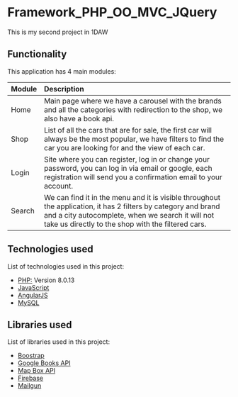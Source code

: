 <h1 dir="auto">Framework_PHP_OO_MVC_JQuery</h1>
<p dir="auto">This is my second project in 1DAW</p>
<h2 dir="auto">Functionality</h2>
<p dir="auto">This application has 4 main modules:</p>
<table>
<thead>
<tr>
<th align="left">Module</th>
<th align="left">Description</th>
</tr>
</thead>
<tbody>
<tr>
<td align="left">Home</td>
<td align="left">Main page where we have a carousel with the brands and all the categories with redirection to the shop, we also have a book api.</td>
</tr>
<tr>
<td align="left">Shop</td>
<td align="left">List of all the cars that are for sale, the first car will always be the most popular, we have filters to find the car you are looking for and the view of each car.</td>
</tr>
<tr>
<td align="left">Login</td>
<td align="left">Site where you can register, log in or change your password, you can log in via email or google, each registration will send you a confirmation email to your account.</td>
</tr>
<tr>
<td align="left">Search</td>
<td align="left">We can find it in the menu and it is visible throughout the application, it has 2 filters by category and brand and a city autocomplete, when we search it will not take us directly to the shop with the filtered cars.</td>
</tr>
</tbody>
</table>

<h2 dir="auto">Technologies used</h2>
<p dir="auto">List of technologies used in this project:</p>
<ul dir="auto">
<li><a href="https://www.php.net/manual/es/intro-whatis.php" rel="nofollow">PHP:</a> Version 8.0.13</li>
<li><a href="https://developer.mozilla.org/es/docs/Web/JavaScript" rel="nofollow">JavaScript</a></li>
<li><a href="https://angularjs.org/" rel="nofollow">AngularJS</a></li>
<li><a href="https://www.mysql.com/" rel="nofollow">MySQL</a></li>
</ul>
<h2 dir="auto">Libraries used</h2>
<p dir="auto">List of libraries used in this project:</p>
<ul dir="auto">
<li><a href="https://getbootstrap.com/" rel="nofollow">Boostrap</a></li>
<li><a href="https://developers.google.com/books" rel="nofollow">Google Books API</a></li>
<li><a href="https://docs.mapbox.com/mapbox.js/api/v3.3.1/" rel="nofollow">Map Box API</a></li>
<li><a href="https://firebase.google.com/?gclid=CjwKCAjwy_aUBhACEiwA2IHHQJQy7xT1XD6BOGJLrfTesNafAdHO8Z48rGYe4ggyZP-fP4kD4JVZLBoC51wQAvD_BwE&amp;gclsrc=aw.ds" rel="nofollow">Firebase</a></li>
<li><a href="https://www.mailgun.com/es/" rel="nofollow">Mailgun</a></li>
</ul>